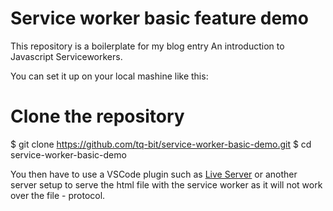 # Service worker basic feature demo

This repository is a boilerplate for my blog entry An introduction to Javascript Serviceworkers.

You can set it up on your local mashine like this:

# Clone the repository
$ git clone https://github.com/tq-bit/service-worker-basic-demo.git
$ cd service-worker-basic-demo

You then have to use a VSCode plugin such as [Live Server](https://marketplace.visualstudio.com/items?itemName=ritwickdey.LiveServer) or another server setup to serve the html file with the service worker as it will not work over the file - protocol.
